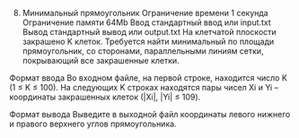 8. Минимальный прямоугольник
   Ограничение времени 1 секунда
   Ограничение памяти 64Mb
   Ввод стандартный ввод или input.txt
   Вывод стандартный вывод или output.txt
   На клетчатой плоскости закрашено K клеток. Требуется найти минимальный по площади прямоугольник, со сторонами, параллельными линиям сетки, покрывающий все закрашенные клетки.

Формат ввода
Во входном файле, на первой строке, находится число K (1 ≤ K ≤ 100). На следующих K строках находятся пары чисел Xi и Yi – координаты закрашенных клеток (|Xi|, |Yi| ≤ 109).

Формат вывода
Выведите в выходной файл координаты левого нижнего и правого верхнего углов прямоугольника.
